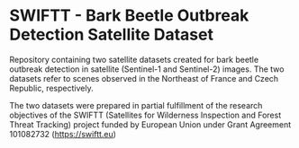 # SWIFTT - Bark Beetle Outbreak Detection Satellite Dataset
Repository containing two satellite datasets 
created for bark beetle outbreak detection in 
satellite (Sentinel-1 and Sentinel-2) images. 
The two datasets refer to scenes observed in the Northeast of France and Czech Republic, respectively.

The two datasets were prepared 
in partial fulfillment 
of the research objectives of the SWIFTT (Satellites for Wilderness Inspection and Forest Threat Tracking) project funded by European Union
under Grant Agreement 101082732 (https://swiftt.eu)